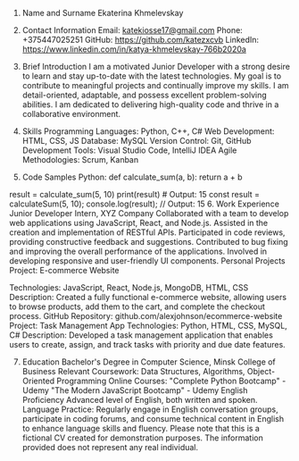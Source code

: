 1. Name and Surname
Ekaterina Khmelevskay
2. Contact Information
Email: katekiosse17@gmail.com
Phone: +375447025251
GitHub: https://github.com/katezxcvb
LinkedIn: https://www.linkedin.com/in/katya-khmelevskay-766b2020a
3. Brief Introduction
I am a motivated Junior Developer with a strong desire to learn and stay up-to-date with the latest technologies. My goal is to contribute to meaningful projects and continually improve my skills. I am detail-oriented, adaptable, and possess excellent problem-solving abilities. I am dedicated to delivering high-quality code and thrive in a collaborative environment.

4. Skills
Programming Languages: Python, C++, C#
Web Development: HTML, CSS, JS
Database: MySQL
Version Control: Git, GitHub
Development Tools: Visual Studio Code, IntelliJ IDEA
Agile Methodologies: Scrum, Kanban
5. Code Samples
Python:
def calculate_sum(a, b):
    return a + b

result = calculate_sum(5, 10)
print(result)  # Output: 15
const result = calculateSum(5, 10);
console.log(result);  // Output: 15
6. Work Experience
Junior Developer Intern, XYZ Company
Collaborated with a team to develop web applications using JavaScript, React, and Node.js.
Assisted in the creation and implementation of RESTful APIs.
Participated in code reviews, providing constructive feedback and suggestions.
Contributed to bug fixing and improving the overall performance of the applications.
Involved in developing responsive and user-friendly UI components.
Personal Projects
Project: E-commerce Website

Technologies: JavaScript, React, Node.js, MongoDB, HTML, CSS
Description: Created a fully functional e-commerce website, allowing users to browse products, 
add them to the cart, and complete the checkout process.
GitHub Repository: github.com/alexjohnson/ecommerce-website
Project: Task Management App
Technologies: Python, HTML, CSS, MySQL, C#
Description: Developed a task management application that enables users to create,
assign, and track tasks with priority and due date features.

7. Education
Bachelor's Degree in Computer Science, Minsk College of Business
Relevant Coursework: Data Structures, Algorithms, Object-Oriented Programming
Online Courses:
"Complete Python Bootcamp" - Udemy
"The Modern JavaScript Bootcamp" - Udemy
English Proficiency
Advanced level of English, both written and spoken.
Language Practice: Regularly engage in English conversation groups, participate in coding
forums, and consume technical content in English to enhance language skills and fluency.
Please note that this is a fictional CV created for demonstration purposes.
The information provided does not represent any real individual.
